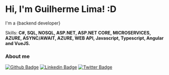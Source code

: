# Hi, I'm Guilherme Lima! :D

I'm a {backend developer} 

<p align="left">
  Skills: <strong>C#, SQL, NOSQL, ASP.NET, ASP.NET CORE, MICROSERVICES, AZURE, ASYNC/AWAIT, AZURE, WEB API, Javascript, Typescript, Angular and VueJS.</strong>
</p>



### About me



<p align="left">

[![Github Badge](https://img.shields.io/badge/-Github-000?style=flat-square&logo=Github&logoColor=white&link=https://github.com/guilima95)](https://github.com/guilima95)
[![Linkedin Badge](https://img.shields.io/badge/-LinkedIn-blue?style=flat-square&logo=Linkedin&logoColor=white&link=https://www.linkedin.com/in/guiplima95/)](https://www.linkedin.com/in/guiplima95/)
[![Twitter Badge](https://img.shields.io/badge/-Twitter-1ca0f1?style=flat-square&labelColor=1ca0f1&logo=twitter&logoColor=white&link=https://twitter.com/guiplima95)](https://twitter.com/guiplima95)

</p>  
